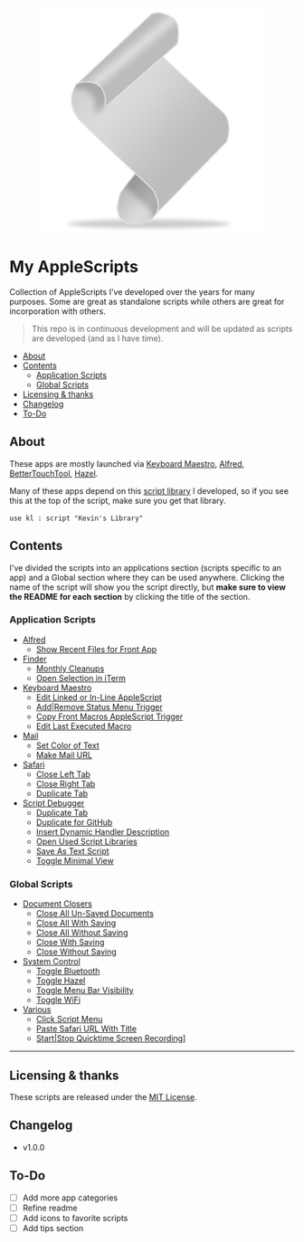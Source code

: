 <p align="center"> <img src="./imgs/script.png"> </p>

# My AppleScripts

Collection of AppleScripts I've developed over the years for many purposes. Some are great as standalone scripts while others are great for incorporation with others.

> This repo is in continuous development and will be updated as scripts are developed (and as I have time).


<!-- TOC depthFrom:2 -->

- [About](#about)
- [Contents](#contents)
    - [Application Scripts](#application-scripts)
    - [Global Scripts](#global-scripts)
- [Licensing & thanks](#licensing--thanks)
- [Changelog](#changelog)
- [To-Do](#to-do)

<!-- /TOC -->

<a id="about"></a>
## About

These apps are mostly launched via [Keyboard Maestro][kmapp], [Alfred][alfredapp], [BetterTouchTool][bttapp], [Hazel][hazelapp].

Many of these apps depend on this [script library][kevinsLib] I developed, so if you see this at the top of the script, make sure you get that library.
```AppleScript
use kl : script "Kevin's Library"
```

## Contents
I've divided the scripts into an applications section (scripts specific to an app) and a Global section where they can be used anywhere. Clicking the name of the script will show you the script directly, but **make sure to view the README for each section** by clicking the title of the section.

<a id="Applications"></a>
### Application Scripts

- [Alfred](./Alfred)
    - [Show Recent Files for Front App](./Alfred/Show%20Recent%20Files%20for%20Front%20App.applescript)
- [Finder][finder]
    - [Monthly Cleanups][2f34cbb7]
    - [Open Selection in iTerm](./Finder/Open%20Selection%20in%20iTerm.applescript)
- [Keyboard Maestro][km]
    - [Edit Linked or In-Line AppleScript][3034f6a6]
    - [Add|Remove Status Menu Trigger][8111e7c4]
    - [Copy Front Macros AppleScript Trigger](./Keyboard%20Maestro/Copy%20Front%20Macros%20AppleScript%20Trigger.applescript)
    - [Edit Last Executed Macro](./Keyboard%20Maestro/Edit%20Last%20Executed%20Macro.applescript)
- [Mail][mail]
    - [Set Color of Text][d1529523]
    - [Make Mail URL][63ba2f90]
- [Safari](./Safari)
    - [Close Left Tab](./Safari/Close%20Left%20Tab.applescript)
    - [Close Right Tab](./Safari/Close%20Right%20Tab.applescript)
    - [Duplicate Tab](./Safari/Duplicate%20Tab.applescript)
- [Script Debugger][sdb]
    - [Duplicate Tab][ff203baf]
    - [Duplicate for GitHub][ea9fb946]
    - [Insert Dynamic Handler Description](./Script%20Debugger/Insert%20Dynamic%20Handler%20Description.applescript)
    - [Open Used Script Libraries][3c961777]
    - [Save As Text Script][98e99d57]
    - [Toggle Minimal View][3a899b61]

[2f34cbb7]: ./Finder/Monthly%20Cleanups.applescript
[3034f6a6]: ./Keyboard%20Maestro/Edit%20Linked%20or%20In-Line%20AppleScript.applescript
[8111e7c4]: ./Keyboard%20Maestro/Add|Remove%20Status%20Menu%20Trigger
[d1529523]: ./Mail/Set%20Color%20of%20Text.applescript
[63ba2f90]: ./Mail/Make%20Mail%20URL.applescript
[ff203baf]: ./Script%20Debugger/Duplicate%20Tab.applescript
[ea9fb946]: ./Script%20Debugger/Duplicate%20for%20GitHub.applescript
[3c961777]: ./Script%20Debugger/Open%20Used%20Script%20Libraries.applescript
[98e99d57]: ./Script%20Debugger/Save%20As%20Text%20Script.applescript
[3a899b61]: ./Script%20Debugger/Toggle%20Minimal%20View.applescript


<a id="Various"></a>
### Global Scripts

- [Document Closers][docclosers]
    - [Close All Un-Saved Documents][9a704632]
    - [Close All With Saving][3b80a0d2]
    - [Close All Without Saving](./Document%20Closers/Close%20All%20Without%20Saving.applescript)
    - [Close With Saving](./Document%20Closers/Close%20With%20Saving.applescript)
    - [Close Without Saving](./Document%20Closers/Close%20Without%20Saving.applescript)
- [System Control][sc]
    - [Toggle Bluetooth][25e6a902]
    - [Toggle Hazel][d2434bdc]
    - [Toggle Menu Bar Visibility][a517cb4f]
    - [Toggle WiFi](./System%20Control/Toggle%20WiFi.applescript)
- [Various][global]
    - [Click Script Menu][d1c0746f]
    - [Paste Safari URL With Title][1d8d603d]
    - [Start|Stop Quicktime Screen Recording][a921fa5d]]

[9a704632]: ./Document%20Closers/Close%20All%20Un-Saved%20Documents.applescript
[3b80a0d2]: ./Document%20Closers/Close%20All%20With%20Saving.applescript
[25e6a902]: ./System%20Control/Toggle%20Bluetooth.applescript
[a517cb4f]: ./System%20Control/Toggle%20Menu%20Bar%20Visibility.applescript
[d2434bdc]: ./System%20Control/Toggle%20Hazel.applescript
[d1c0746f]: ./Global/Click%20Script%20Menu.applescript
[1d8d603d]: ./Global/Paste%20Safari%20URL%20With%20Title.applescript
[a921fa5d]: ./Global/Start|Stop%20Quicktime%20Screen%20Recording.applescript


---

<a id="licensing--thanks"></a>
## Licensing & thanks
These scripts are released under the [MIT License][mit].


<a id="changelog"></a>
## Changelog

- v1.0.0

## To-Do
- [ ] Add more app categories
- [ ] Refine readme
- [ ] Add icons to favorite scripts
- [ ] Add tips section

<!-- External links -->
[alfredapp]: https://www.alfredapp.com/
[bttapp]: https://folivora.ai/
[kmapp]: https://www.keyboardmaestro.com/
[hazelapp]: https://www.noodlesoft.com/


<!-- My GitHub links -->
[kevinsLib]: https://github.com/kevin-funderburg/AppleScript-libraries/blob/master/Kevin's%20Library.applescript

<!-- Sub directories -->
[blob]: https://github.com/kevin-funderburg/AppleScripts/blob/master/
[docclosers]: https://github.com/kevin-funderburg/AppleScripts/tree/master/Document%20Closers
[finder]:https://github.com/kevin-funderburg/AppleScripts/tree/master/Finder
[global]: https://github.com/kevin-funderburg/AppleScripts/tree/master/Global
[km]: ./Keyboard%20Maestro
[mail]: https://github.com/kevin-funderburg/AppleScripts/tree/master/mail
[mit]: https://github.com/kevin-funderburg/AppleScripts/blob/master/LICENSE.txt
[sdb]: ./Script%20Debugger
[sc]: https://github.com/kevin-funderburg/AppleScripts/blob/master/System%20Control
